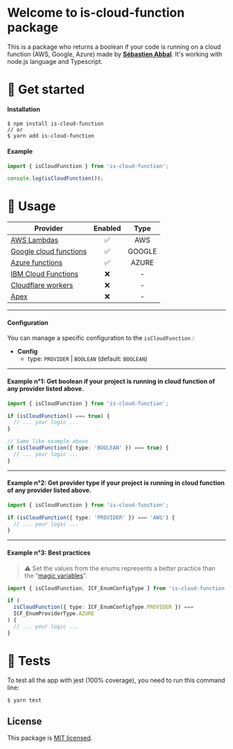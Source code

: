 # Welcome to is-cloud-function package

This is a package who returns a boolean if your code is running on a cloud function (AWS, Google, Azure) made by **[Sébastien Abbal](https://github.com/sebastien-abbal)**. It's working with node.js language and Typescript.

# 🚀 Get started

#### Installation

```
$ npm install is-cloud-function
// or
$ yarn add is-cloud-function
```

#### Example

```typescript
import { isCloudFunction } from 'is-cloud-function';

console.log(isCloudFunction());
```

# 👾 Usage

| Provider                                                                                                         | Enabled |  Type  |
| ---------------------------------------------------------------------------------------------------------------- | :-----: | :----: |
| [AWS Lambdas](https://aws.amazon.com/fr/lambda/)                                                                 |   ✅    |  AWS   |
| [Google cloud functions](https://cloud.google.com/functions)                                                     |   ✅    | GOOGLE |
| [Azure functions](https://azure.microsoft.com/en-us/services/functions/)                                         |   ✅    | AZURE  |
| [IBM Cloud Functions](https://cloud.ibm.com/functions/)                                                          |   ❌    |   -    |
| [Cloudflare workers](https://workers.cloudflare.com/)                                                            |   ❌    |   -    |
| [Apex](https://developer.salesforce.com/docs/atlas.en-us.apexref.meta/apexref/apex_class_functions_Function.htm) |   ❌    |   -    |

---

#### Configuration

You can manage a specific configuration to the `isCloudFunction` :

- **Config**
  - type: `PROVIDER` | `BOOLEAN` (default: `BOOLEAN`)

---

#### Example n°1: Get boolean if your project is running in cloud function of any provider listed above.

```typescript
import { isCloudFunction } from 'is-cloud-function';

if (isCloudFunction() === true) {
  // ... your logic ...
}

// Same like example above
if (isCloudFunction({ type: 'BOOLEAN' }) === true) {
  // ... your logic ...
}
```

---

#### Example n°2: Get provider type if your project is running in cloud function of any provider listed above.

```typescript
import { isCloudFunction } from 'is-cloud-function';

if (isCloudFunction({ type: 'PROVIDER' }) === 'AWS') {
  // ... your logic ...
}
```

---

#### Example n°3: Best practices

> ⚠️ Set the values from the enums represents a better practice than the "[magic variables](https://en.wikipedia.org/wiki/Magic_number_%28programming%29)".

```typescript
import { isCloudFunction, ICF_EnumConfigType } from 'is-cloud-function';

if (
  isCloudFunction({ type: ICF_EnumConfigType.PROVIDER }) ===
  ICF_EnumProviderType.AZURE
) {
  // ... your logic ...
}
```

# 🚦 Tests

To test all the app with jest (100% coverage), you need to run this command line:

```
$ yarn test
```

## License

This package is [MIT licensed](LICENSE.md).
